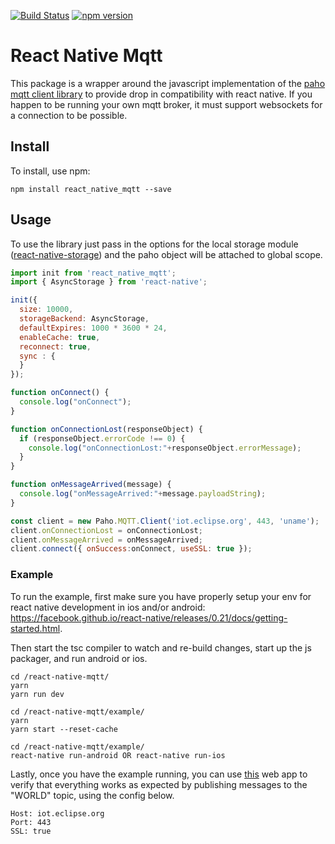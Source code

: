 [![Build Status](https://travis-ci.org/Introvertuous/react-native-mqtt.svg?branch=master)](https://travis-ci.org/Introvertuous/react-native-mqtt)
[![npm version](https://badge.fury.io/js/react_native_mqtt.svg)](https://badge.fury.io/js/react_native_mqtt)

# React Native Mqtt

This package is a wrapper around the javascript implementation of the [paho mqtt client library](https://eclipse.org/paho/clients/js/) to provide drop in compatibility with react native. If you happen to be running your own mqtt broker, it must support websockets for a connection to be possible.

## Install

To install, use npm:

```
npm install react_native_mqtt --save
```

## Usage

To use the library just pass in the options for the local storage module ([react-native-storage](https://github.com/sunnylqm/react-native-storage)) and the paho object will be attached to global scope.
```javascript
import init from 'react_native_mqtt';
import { AsyncStorage } from 'react-native';

init({
  size: 10000,
  storageBackend: AsyncStorage,
  defaultExpires: 1000 * 3600 * 24,
  enableCache: true,
  reconnect: true,
  sync : {
  }
});

function onConnect() {
  console.log("onConnect");
}

function onConnectionLost(responseObject) {
  if (responseObject.errorCode !== 0) {
    console.log("onConnectionLost:"+responseObject.errorMessage);
  }
}

function onMessageArrived(message) {
  console.log("onMessageArrived:"+message.payloadString);
}

const client = new Paho.MQTT.Client('iot.eclipse.org', 443, 'uname');
client.onConnectionLost = onConnectionLost;
client.onMessageArrived = onMessageArrived;
client.connect({ onSuccess:onConnect, useSSL: true });
```

### Example

To run the example, first make sure you have properly setup your env for react native development in ios and/or android: https://facebook.github.io/react-native/releases/0.21/docs/getting-started.html.

Then start the tsc compiler to watch and re-build changes, start up the js packager, and run android or ios.
```
cd /react-native-mqtt/
yarn
yarn run dev
```
```
cd /react-native-mqtt/example/
yarn
yarn start --reset-cache
```
```
cd /react-native-mqtt/example/
react-native run-android OR react-native run-ios
```

Lastly, once you have the example running, you can use [this](http://www.hivemq.com/demos/websocket-client/) web app to verify that everything works as expected by publishing messages to the "WORLD" topic, using the config below.

```
Host: iot.eclipse.org
Port: 443
SSL: true
```